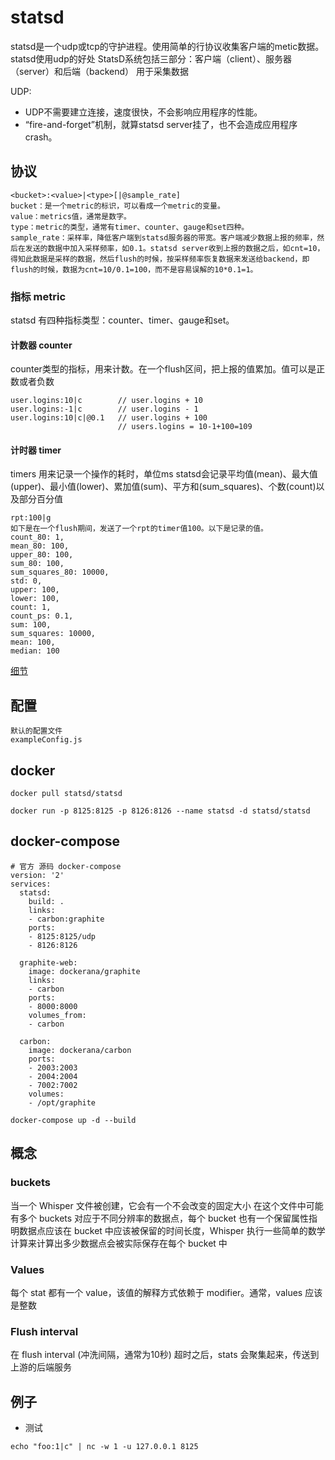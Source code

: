 # statsd
statsd是一个udp或tcp的守护进程。使用简单的行协议收集客户端的metic数据。statsd使用udp的好处
StatsD系统包括三部分：客户端（client）、服务器（server）和后端（backend）
用于采集数据

UDP:
- UDP不需要建立连接，速度很快，不会影响应用程序的性能。
- “fire-and-forget”机制，就算statsd server挂了，也不会造成应用程序crash。

## 协议
```shell
<bucket>:<value>|<type>[|@sample_rate]
bucket：是一个metric的标识，可以看成一个metric的变量。
value：metrics值，通常是数字。
type：metric的类型，通常有timer、counter、gauge和set四种。
sample_rate：采样率，降低客户端到statsd服务器的带宽。客户端减少数据上报的频率，然后在发送的数据中加入采样频率，如0.1。statsd server收到上报的数据之后，如cnt=10，得知此数据是采样的数据，然后flush的时候，按采样频率恢复数据来发送给backend，即flush的时候，数据为cnt=10/0.1=100，而不是容易误解的10*0.1=1。
```

### 指标 metric
statsd 有四种指标类型：counter、timer、gauge和set。

#### 计数器 counter
counter类型的指标，用来计数。在一个flush区间，把上报的值累加。值可以是正数或者负数
```shell
user.logins:10|c        // user.logins + 10
user.logins:-1|c        // user.logins - 1 
user.logins:10|c|@0.1   // user.logins + 100
                        // users.logins = 10-1+100=109
```

#### 计时器 timer
timers 用来记录一个操作的耗时，单位ms
statsd会记录平均值(mean)、最大值(upper)、最小值(lower)、累加值(sum)、平方和(sum_squares)、个数(count)以及部分百分值
```shell
rpt:100|g
如下是在一个flush期间，发送了一个rpt的timer值100。以下是记录的值。
count_80: 1,
mean_80: 100,
upper_80: 100,
sum_80: 100,
sum_squares_80: 10000, 
std: 0,
upper: 100,
lower: 100,
count: 1,
count_ps: 0.1,
sum: 100,
sum_squares: 10000,
mean: 100,
median: 100
```
[细节](https://www.cnblogs.com/ygunoil/p/12394143.html)


## 配置
```shell
默认的配置文件
exampleConfig.js
```

## docker 
```shell
docker pull statsd/statsd

docker run -p 8125:8125 -p 8126:8126 --name statsd -d statsd/statsd
```

## docker-compose
```shell
# 官方 源码 docker-compose
version: '2'
services:
  statsd:
    build: .
    links:
    - carbon:graphite
    ports:
    - 8125:8125/udp
    - 8126:8126

  graphite-web:
    image: dockerana/graphite
    links:
    - carbon
    ports:
    - 8000:8000
    volumes_from:
    - carbon

  carbon:
    image: dockerana/carbon
    ports:
    - 2003:2003
    - 2004:2004
    - 7002:7002
    volumes:
    - /opt/graphite

docker-compose up -d --build
```

## 概念
### buckets
当一个 Whisper 文件被创建，它会有一个不会改变的固定大小
在这个文件中可能有多个 buckets 对应于不同分辨率的数据点，每个 bucket 也有一个保留属性指明数据点应该在 bucket 中应该被保留的时间长度，Whisper 执行一些简单的数学计算来计算出多少数据点会被实际保存在每个 bucket 中

### Values
每个 stat 都有一个 value，该值的解释方式依赖于 modifier。通常，values 应该是整数

### Flush interval
在 flush interval (冲洗间隔，通常为10秒) 超时之后，stats 会聚集起来，传送到上游的后端服务



## 例子

- 测试
```shell
echo "foo:1|c" | nc -w 1 -u 127.0.0.1 8125
```
